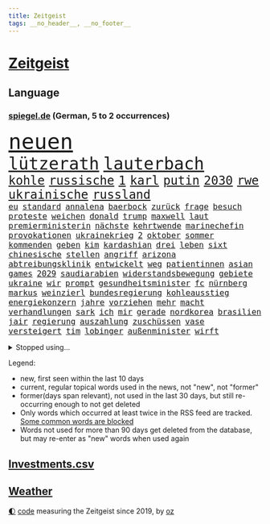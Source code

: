 ```yaml
---
title: Zeitgeist
tags: __no_header__, __no_footer__
---
```


# [Zeitgeist](https://oliz.io/zeitgeist/)

## Language

<h3><a href="https://www.spiegel.de" target="_blank">spiegel.de</a> (German, 5 to 2 occurrences)</h3>
<p style="font-family:monospace">
<span style="font-size:32pt"><a href="news_links.html#neuen" class="current">neuen</a></span>
<br>
<span style="font-size:25pt"><a href="news_links.html#lützerath" class="new">lützerath</a></span>
<span style="font-size:25pt"><a href="news_links.html#lauterbach" class="current">lauterbach</a></span>
<br>
<span style="font-size:18pt"><a href="news_links.html#kohle" class="current">kohle</a></span>
<span style="font-size:18pt"><a href="news_links.html#russische" class="current">russische</a></span>
<span style="font-size:18pt"><a href="news_links.html#1" class="current">1</a></span>
<span style="font-size:18pt"><a href="news_links.html#karl" class="current">karl</a></span>
<span style="font-size:18pt"><a href="news_links.html#putin" class="current">putin</a></span>
<span style="font-size:18pt"><a href="news_links.html#2030" class="current">2030</a></span>
<span style="font-size:18pt"><a href="news_links.html#rwe" class="current">rwe</a></span>
<span style="font-size:18pt"><a href="news_links.html#ukrainische" class="current">ukrainische</a></span>
<span style="font-size:18pt"><a href="news_links.html#russland" class="current">russland</a></span>
<br>
<span style="font-size:12pt"><a href="news_links.html#eu" class="current">eu</a></span>
<span style="font-size:12pt"><a href="news_links.html#standard" class="current">standard</a></span>
<span style="font-size:12pt"><a href="news_links.html#annalena" class="current">annalena</a></span>
<span style="font-size:12pt"><a href="news_links.html#baerbock" class="current">baerbock</a></span>
<span style="font-size:12pt"><a href="news_links.html#zurück" class="current">zurück</a></span>
<span style="font-size:12pt"><a href="news_links.html#frage" class="current">frage</a></span>
<span style="font-size:12pt"><a href="news_links.html#besuch" class="current">besuch</a></span>
<span style="font-size:12pt"><a href="news_links.html#proteste" class="current">proteste</a></span>
<span style="font-size:12pt"><a href="news_links.html#weichen" class="current">weichen</a></span>
<span style="font-size:12pt"><a href="news_links.html#donald" class="current">donald</a></span>
<span style="font-size:12pt"><a href="news_links.html#trump" class="current">trump</a></span>
<span style="font-size:12pt"><a href="news_links.html#maxwell" class="current">maxwell</a></span>
<span style="font-size:12pt"><a href="news_links.html#laut" class="current">laut</a></span>
<span style="font-size:12pt"><a href="news_links.html#premierministerin" class="current">premierministerin</a></span>
<span style="font-size:12pt"><a href="news_links.html#nächste" class="current">nächste</a></span>
<span style="font-size:12pt"><a href="news_links.html#kehrtwende" class="current">kehrtwende</a></span>
<span style="font-size:12pt"><a href="news_links.html#marinechefin" class="new">marinechefin</a></span>
<span style="font-size:12pt"><a href="news_links.html#provokationen" class="new">provokationen</a></span>
<span style="font-size:12pt"><a href="news_links.html#ukrainekrieg" class="current">ukrainekrieg</a></span>
<span style="font-size:12pt"><a href="news_links.html#2" class="current">2</a></span>
<span style="font-size:12pt"><a href="news_links.html#oktober" class="current">oktober</a></span>
<span style="font-size:12pt"><a href="news_links.html#sommer" class="current">sommer</a></span>
<span style="font-size:12pt"><a href="news_links.html#kommenden" class="current">kommenden</a></span>
<span style="font-size:12pt"><a href="news_links.html#geben" class="current">geben</a></span>
<span style="font-size:12pt"><a href="news_links.html#kim" class="current">kim</a></span>
<span style="font-size:12pt"><a href="news_links.html#kardashian" class="current">kardashian</a></span>
<span style="font-size:12pt"><a href="news_links.html#drei" class="current">drei</a></span>
<span style="font-size:12pt"><a href="news_links.html#leben" class="current">leben</a></span>
<span style="font-size:12pt"><a href="news_links.html#sixt" class="new">sixt</a></span>
<span style="font-size:12pt"><a href="news_links.html#chinesische" class="current">chinesische</a></span>
<span style="font-size:12pt"><a href="news_links.html#stellen" class="current">stellen</a></span>
<span style="font-size:12pt"><a href="news_links.html#angriff" class="current">angriff</a></span>
<span style="font-size:12pt"><a href="news_links.html#arizona" class="current">arizona</a></span>
<span style="font-size:12pt"><a href="news_links.html#abtreibungsklinik" class="new">abtreibungsklinik</a></span>
<span style="font-size:12pt"><a href="news_links.html#entwickelt" class="current">entwickelt</a></span>
<span style="font-size:12pt"><a href="news_links.html#weg" class="current">weg</a></span>
<span style="font-size:12pt"><a href="news_links.html#patientinnen" class="current">patientinnen</a></span>
<span style="font-size:12pt"><a href="news_links.html#asian" class="new">asian</a></span>
<span style="font-size:12pt"><a href="news_links.html#games" class="current">games</a></span>
<span style="font-size:12pt"><a href="news_links.html#2029" class="new">2029</a></span>
<span style="font-size:12pt"><a href="news_links.html#saudiarabien" class="current">saudiarabien</a></span>
<span style="font-size:12pt"><a href="news_links.html#widerstandsbewegung" class="new">widerstandsbewegung</a></span>
<span style="font-size:12pt"><a href="news_links.html#gebiete" class="current">gebiete</a></span>
<span style="font-size:12pt"><a href="news_links.html#ukraine" class="current">ukraine</a></span>
<span style="font-size:12pt"><a href="news_links.html#wir" class="current">wir</a></span>
<span style="font-size:12pt"><a href="news_links.html#prompt" class="current">prompt</a></span>
<span style="font-size:12pt"><a href="news_links.html#gesundheitsminister" class="current">gesundheitsminister</a></span>
<span style="font-size:12pt"><a href="news_links.html#fc" class="current">fc</a></span>
<span style="font-size:12pt"><a href="news_links.html#nürnberg" class="current">nürnberg</a></span>
<span style="font-size:12pt"><a href="news_links.html#markus" class="current">markus</a></span>
<span style="font-size:12pt"><a href="news_links.html#weinzierl" class="new">weinzierl</a></span>
<span style="font-size:12pt"><a href="news_links.html#bundesregierung" class="current">bundesregierung</a></span>
<span style="font-size:12pt"><a href="news_links.html#kohleausstieg" class="new">kohleausstieg</a></span>
<span style="font-size:12pt"><a href="news_links.html#energiekonzern" class="current">energiekonzern</a></span>
<span style="font-size:12pt"><a href="news_links.html#jahre" class="current">jahre</a></span>
<span style="font-size:12pt"><a href="news_links.html#vorziehen" class="new">vorziehen</a></span>
<span style="font-size:12pt"><a href="news_links.html#mehr" class="current">mehr</a></span>
<span style="font-size:12pt"><a href="news_links.html#macht" class="current">macht</a></span>
<span style="font-size:12pt"><a href="news_links.html#verhandlungen" class="current">verhandlungen</a></span>
<span style="font-size:12pt"><a href="news_links.html#sark" class="new">sark</a></span>
<span style="font-size:12pt"><a href="news_links.html#ich" class="current">ich</a></span>
<span style="font-size:12pt"><a href="news_links.html#mir" class="current">mir</a></span>
<span style="font-size:12pt"><a href="news_links.html#gerade" class="current">gerade</a></span>
<span style="font-size:12pt"><a href="news_links.html#nordkorea" class="current">nordkorea</a></span>
<span style="font-size:12pt"><a href="news_links.html#brasilien" class="current">brasilien</a></span>
<span style="font-size:12pt"><a href="news_links.html#jair" class="current">jair</a></span>
<span style="font-size:12pt"><a href="news_links.html#regierung" class="current">regierung</a></span>
<span style="font-size:12pt"><a href="news_links.html#auszahlung" class="new">auszahlung</a></span>
<span style="font-size:12pt"><a href="news_links.html#zuschüssen" class="current">zuschüssen</a></span>
<span style="font-size:12pt"><a href="news_links.html#vase" class="new">vase</a></span>
<span style="font-size:12pt"><a href="news_links.html#versteigert" class="current">versteigert</a></span>
<span style="font-size:12pt"><a href="news_links.html#tim" class="current">tim</a></span>
<span style="font-size:12pt"><a href="news_links.html#lobinger" class="new">lobinger</a></span>
<span style="font-size:12pt"><a href="news_links.html#außenminister" class="current">außenminister</a></span>
<span style="font-size:12pt"><a href="news_links.html#wirft" class="current">wirft</a></span>
</p>
<details>
<summary>Stopped using...</summary>
<p class="former" style="font-size:12pt">
atmosphäre(712) metropole(712) williams(712) benjamin(711) bestimmte(711) dauerhaft(711) mali(711) myanmar(711) street(711) volker(711) zurzeit(711) autofahrer(710) brutale(710) erlitten(710) führende(710) gerüchte(710) lockdown(710) material(710) software(710) verbietet(710) verwendet(710) 2017(709) aufnahmen(709) ausnahmen(709) badenwürttembergs(709) entlässt(709) gewerkschaft(709) mag(709) michelle(709) teslachef(709) arbeitsplatz(708) beamte(708) christopher(708) co₂(708) einführen(708) genannt(708) turin(708) vergewaltigung(708) ärzten(708) depressionen(707) elektroautos(707) erholt(707) kamera(707) modelle(707) normal(707) teilnehmen(707) teilnehmer(707) tobt(707) vorher(707) weltweite(707) überlebte(707) argumente(706) beruf(706) berufung(706) ganzen(706) hinterlassen(706) untersagt(706) überprüft(706) beamten(705) bmw(705) cristiano(705) gefährlichen(705) höher(705) ronaldo(705) vergeblich(705) verklagt(705) wiederwahl(705) bundesweit(704) historisch(704) profitiert(704) smartphone(704) stürmer(704) weltweiten(704) 27(703) bestimmt(703) gestohlen(703) greifen(703) helden(703) holen(703) konzernchef(703) nachwuchs(703) plädiert(703) sprache(703) strecke(703) theater(703) zentrum(703) beispielen(702) bezeichnet(702) einzelhandel(702) geschossen(702) halben(702) julia(702) klingbeil(702) kolumnist(702) kraftvoll(702) literatur(702) lügen(702) sicherheitsbehörden(702) termin(702) verheerenden(702) csuchef(701) geflogen(701) mengen(701) priester(701) sächsischen(701) dietmar(700) erlassen(700) freiheit(700) ifoindex(700) klein(700) langfristig(700) nahezu(700) reporter(700) stiftung(700) streichen(700) verlängern(700) villa(700) florian(699) gespalten(699) triumph(699) bitcoin(698) freie(698) hotels(698) irak(698) meinem(698) 31(697) standen(697) venezuela(697) veranstalter(697) verschwand(697) australische(696) distanz(696) fund(696) optimistisch(696) regiert(696) rekordhoch(696) aufgegeben(695) libyen(695) aufgetreten(694) ausreichend(694) debatten(694) trieb(694) auftrag(693) brauche(693) querdenker(693) alarmiert(692) pflanzen(692) politikerinnen(692) dar(691) genauso(691) wunder(691) beteiligung(690) bürgermeisterin(690) e(690) zukünftig(690) lücke(689) privat(689) detail(688) gesundheitsministerium(688) spotify(688) beschlagnahmt(687) damals(687) gegnern(687) marsch(686) treiben(686) legende(685) menschenrechtsverletzungen(685) monats(685) uefa(685) dfbpokal(684) eigenem(684) küstenwache(684) nachts(684) unzufrieden(684) überleben(684) bäume(681) eingeleitet(681) journalist(681) nieder(681) pkw(680) familienberater(679) samstagmorgen(679) telegram(679) bundeswehrsoldaten(678) gastronomie(678) informiert(678) karten(678) moderatorin(678) orten(678) rechtsstreit(676) unterschrieben(675) abhängig(673) hype(671) unterdessen(671) türen(669) vorläufig(668) schock(667) ungeklärt(667) verpasste(667) mittelpunkt(666) verschafft(666) einblick(665) flüchtete(665) smartphones(665) liberalen(662) entbrannt(660) startup(660) weitreichende(657) inhaftierten(656) 85(645) cdu/csu(643) mängel(641) aggressiv(638) erzieher(632) schiffe(631) wetterdienst(618) geheimen(595) extremwetter(578) anfeindungen(577) kleinstadt(568) medaille(565) kryptowährungen(564) zusammenbruch(564) rein(563) 4000(562) günstig(561) universitäten(554) niemals(553) missbrauchsvorwürfen(552) redaktion(543) südwesten(543) unterschiedliche(534) belgische(530) ermittlungsverfahren(529) 2001(528) mitverantwortlich(526) joseph(515) verlag(512) trost(500) afghanischen(496) grünes(495) 25jährige(482) ticket(477) fossile(472) lehren(461) kolumbien(457) ausgestellt(455) knochen(455) bergab(450) unwettern(450) urteilte(450) tickets(448) adac(446) novak(446) sowjetunion(442) djoković(437) füllen(437) white(436) tour(431) 72(430) axel(429) vierter(429) rekordwert(426) lebten(414) schutzmaßnahmen(413) voelchert(413) oberbayern(412) beliebte(411) gesund(410) topmanager(408) amoklauf(405) fluten(405) japans(403) parlaments(399) schwarz(397) schuhe(395) längste(393) grand(392) achtzigerjahren(388) stürmen(383) lina(381) niedergang(381) ausfälle(379) schlafen(379) 2025(376) irritiert(369) wittert(369) gesundheitsämter(368) eindeutig(366) verstärkung(365) erreichte(364) manuela(364) lka(361) vorteil(356) grafiken(352) staatssekretär(352) millionenhöhe(351) eindringlich(350) beschlagnahmen(349) kursieren(348) älteste(347) kunstwerke(343) station(343) coronaneuinfektionen(342) adam(341) spezielle(341) ampelregierung(340) annulliert(339) fachkräfte(338) cem(336) gesundes(336) lindern(336) özdemir(336) arbeitslosen(335) volksverhetzung(331) bedrängt(327) osteuropa(327) verwerfungen(327) berufseinstieg(326) verläuft(326) aktivitäten(325) dritter(322) gewachsen(322) missbrauchsskandal(322) verbraucherpreise(322) erschlagen(321) lädt(320) rosa(320) lieferte(318) betrüger(317) beliebt(315) tödlichem(312) roth(310) zimmermann(310) milliardäre(306) reine(304) aufarbeiten(302) frisst(302) schusswaffen(300) khan(299) robben(297) eier(295) vorstandschef(294) winfried(294) seltene(293) tradition(293) regierungen(292) museen(290) künstlers(289) amtsinhaber(286) keeper(286) aston(285) tauschen(284) 1995(283) meteorologen(282) kanal(280) swift(280) kretschmann(279) schande(278) instituts(275) personalnot(274) atomdeal(272) einzelfall(271) falsches(271) felder(270) juan(270) ewig(264) g7staaten(264) ablenkung(263) getäuscht(263) spielplan(259) balkan(257) busse(257) menschenrechtler(257) sticht(256) lanka(255) sri(255) traurige(255) verpflichtung(255) influencerin(254) preiserhöhung(254) 270(253) unterschätzt(253) brot(252) etappe(252) klärt(252) vorbereiten(252) ingolstadt(251) vettel(248) allzu(246) neuwagen(245) sky(245) verlangte(245) geistig(244) 56jähriger(243) schärfsten(243) trockenheit(243) berichteten(239) maskentragen(239) bonn(238) schwieriger(238) streiken(238) rio(237) 2002(235) brandanschlag(233) wahlrechtsreform(233) bestürzt(232) verschwindet(231) journalismus(230) moniert(230) report(230) algerien(228) prorussischen(228) murray(226) andrij(225) melnyk(225) frankfurts(224) positiven(224) tempolimit(224) franzose(220) pass(220) fürchtete(219) usforscher(219) einheiten(218) vergab(218) zensur(218) 93(217) straftäter(216) schlacht(215) wanderung(214) versteckte(213) verarbeitet(212) marc(211) rené(210) statements(210) verwüstet(210) 40000(209) rekonstruktion(208) betreibt(207) geistliche(207) geschwächt(206) abgeschafft(205) arbeitslos(204) benötigt(204) drohender(204) radprofi(204) paula(202) fortsetzen(201) interessiert(200) ahnung(199) spdchef(199) komiker(197) traut(196) vorab(196) abrechnung(195) fragwürdigen(195) regelmäßige(194) profitierte(193) zurückgewiesen(193) litt(192) seenotretter(192) fernost(191) kleben(191) nebenbei(191) blume(190) gewitter(190) mais(190) anteile(189) ausstattung(189) sekretärin(189) ausbremsen(188) außenpolitische(188) masse(187) gewerkschafter(186) ukrainern(185) freizeitpark(184) unsicher(184) angelegten(183) atomabkommens(183) rabatt(183) eigentor(182) moldau(182) ölkonzern(182) 2035(181) exfreundin(180) 35jähriger(179) großstadt(179) töchter(179) beschießen(177) zeitenwende(177) gemeint(176) unabhängig(175) pazifismus(174) vergeltung(174) leuchten(173) europatour(172) irina(172) tenniskarriere(172) einsame(171) günstige(171) herstellung(170) köpfe(170) tankrabatt(170) agentur(168) mykolajiw(168) rauch(168) menschenmenge(167) zurückhaltend(167) aussieht(166) offiziere(166) verteidigungsminister(166) ebnet(165) einkaufszentrum(165) aufruft(164) diagnostiziert(164) ten(164) aufbruchstimmung(163) erläutert(162) geist(162) minimal(161) rechnungshof(161) öffentlicher(161) schiedsgericht(160) bundesverband(159) ausrichten(155) gebietsgewinne(155) leber(155) packenden(154) decke(153) lehrerverbände(153) euroraum(152) flexibel(152) fragezeichen(152) rajapaksa(152) segen(152) austria(151) grundstücke(151) inside(151) phil(151) zahn(151) pausieren(150) schienennetz(149) serena(149) zeugnis(149) kritischer(148) veranstaltet(148) vorfalls(148) anschuldigungen(147) stillgelegten(147) traditionen(147) zweijähriger(147) cambridge(145) großoffensive(145) lieferanten(145) schießerei(145) tiefstand(145) nordrheinwestfälischen(144) frontmann(143) spritzen(143) festen(142) fotografie(142) gedenkfeier(142) hammer(142) 26jähriger(141) festland(141) flügen(141) sammelte(141) benzema(140) effekte(140) eingeschläfert(140) gesamtsieg(140) inspiration(140) maschinenraum(140) schlamm(140) versöhnung(140) france(139) sommerferien(139) geeignet(138) regional(138) abtreibungsrecht(137) aufstocken(137) legoland(137) ärztinnen(137) finsternis(136) umweltkatastrophe(136) mietwagen(135) unglücks(135) vogel(135) entsprechendes(134) verspätung(134) boomt(133) parlamentarischer(133) set(133) kippte(132) lichter(132) angola(130) landesverband(130) hochrangiger(129) niedergeschlagen(129) saudischen(129) mysteriösen(128) virusvariante(128) abgeschaltet(127) arbeitskräftemangel(126) bosnien(126) usschauspieler(126) zustände(126) fährte(124) gras(124) space(124) verhalf(124) vwkonzern(124) beckmann(123) detlef(123) filmset(123) dolly(122) drückt(122) kleinwagen(122) dortmunds(121) gepardpanzer(121) harter(121) ausgebildet(120) 2006(119) andy(119) erfolgsserie(119) handele(119) roberto(119) unbesetzt(119) wasserknappheit(119) betrunkene(118) eingesperrt(118) empfindet(118) kai(118) nadelattacken(118) schlachthof(118) vermessung(118) cumexgeschäften(117) hauptrolle(117) plätze(117) rockband(117) ancelotti(116) ansichten(116) entgleist(116) nutzerdaten(116) syrischen(116) zunahme(116) ausgebaut(115) french(115) zukünftige(115) anpassen(114) gestohlene(114) gewagt(114) jene(114) stefanos(114) tsitsipas(114) billigfahrschein(113) gefahndet(113) krimi(113) sexuellem(113) streamer(113) transfers(113) befund(112) reporterin(112) wahlbetrug(111) berühmtes(110) gewerkschaftsbund(110) pga(110) wahlrechtskommission(110) griechische(109) klimaanlage(109) toleranz(109) staatlich(108) ausbauen(107) fußballtransferticker(107) gedächtnis(106) blitz(105) schmerzensgeld(105) statistischen(105) heimische(103) leopardpanzer(103) schob(103) volle(103) einfahrt(102) haftbedingungen(102) verheerend(102) zunichte(102) begehrte(100) hundertjährige(100) kostensteigerungen(100) tierschützer(100) uiguren(100) xinjiang(100) bezirk(99) burg(99) deutete(99) führungskräfte(99) verbrennungsmotoren(99) dienstwagen(98) muskeln(98) torhüterin(98) wechselwilligen(97) zentimeter(97) amokläufer(96) einsparen(96) ingenieur(96) internes(96) mané(96) massenproteste(96) sadio(96) tvshow(96) umweltminister(96) erwerbstätigen(95) idol(95) attestiert(94) kostenlos(94) palme(94) retteten(94) zuwanderer(94) argentinischen(93) bachelet(93) grönemeyer(93) jahresbericht(93) ki(93) kommentieren(93) tempel(93) verschrieben(93) 18jährigen(92) gebäuden(92) jährlichen(92) marin(92) rampenlicht(92) rentnerinnen(92) sanna(92) topfavorit(92) alligator(91) alltags(91) boulevard(91) dialog(91) festzunehmen(91) fußballtransfers(91) impfstoffen(91) manch(91) zugeben(91) zurückbringen(91) mittäter(90) opferfamilien(90) putzen(90) überflutungen(90) missbrauchsvorwürfe(89) partnersuche(89) profigolfer(89) sudan(89) bahnchef(88) flamme(88) geschehnisse(88) gibraltar(88) gesundheitswesen(87) haften(87) klimaretter(87) sara(87) shutdowns(87) tierarten(87) bemerkten(86) bergtour(86) kollabierender(86) finanzen(85) präsenzunterricht(85) venus(85) wirtschaftslage(85) fahrgäste(84) furchner(84) götze(84) irmgard(84) krisengewinne(84) änderte(84) bewaffneten(83) ertrunken(83) favre(83) geräts(83) lebensgefährlichen(83) listet(83) lucien(83) verunglückten(83) vorsorglich(83) fehlten(82) gästen(82) serbiens(82) wirkungsvoll(82) angebots(81) ddrauswahl(81) ekel(81) gleichberechtigung(81) nachbarschaft(81) nigerianischen(81) rauscht(81) spekulieren(81) tägliche(81) wiederbelebung(81) bequem(80) beschaffungskosten(80) chatapp(80) mob(80) partnerin(80) republikanern(80) rückgänge(80) stille(80) versorgen(80) dfbauswahl(79) gendersprache(79) schreibtisch(79) vorschlägen(79) anbau(78) biber(78) brasilianer(78) flüssigkeit(78) schnappen(78) vučić(78) willkürlich(78) wirksamkeit(78) zurückzahlen(78) biontech(77) flecktarn(77) gebrachten(77) theo(77) antisemitismusdebatte(76) ergreifen(76) nordafrika(76) schulschließungen(76) subventionieren(76) verschossener(76) vize(76) angesagt(75) befördert(75) etappensieg(75) genauer(75) tennissuperstar(75) walross(75) effektiver(74) gaskraftwerke(74) reiselust(74) strich(74) weltgeschichte(74) banner(73) beklemmenden(73) lennon(73) wildtiere(73) deutsch(72) deutschisraelischen(72) mies(72) pandemiemaßnahmen(72) radprofis(72) spielerin(72) angehen(71) bedankte(71) bühl(71) detonationen(71) reparationen(71) secret(71) sterblichen(71) stören(71) überzeugend(71) 18000(70) armand(70) brotweizen(70) gasfluss(70) kohlekraftwerke(70) tierfutter(70) abgeriegelte(69) erlegen(69) geeigneten(69) nachlassen(69) schlafzimmer(69) veröffentlichten(69) afghane(68) deutschsprachigen(68) dorfes(68) fehlenden(68) feststellen(68) forscherteam(68) knöpft(68) privileg(68) versäumt(68) zaun(68) fassungslos(67) forschen(67) mühelos(67) pochen(67) verkehrsministerium(67) anschlags(66) ausgewertet(66) bemängelt(66) brandstifter(66) elbe(66) orientieren(66) verbraucherzentralen(66) akute(65) alaphilippe(65) amused(65) anrufen(65) antisemitismusvorwürfen(65) eisernen(65) handlanger(65) hessische(65) staatsmänner(65) viktoria(65) übertreffen(65) duplantis(64) eurowings(64) liberaler(64) urlauber(64) woke(64) zivilklagen(64) zurückdrängen(64) berlinneukölln(63) erfolgslauf(63) lubmin(63) meerjungfrauen(63) newcastles(63) price(63) trocknet(63) aufrechtzuerhalten(62) endlos(62) franziska(62) giffey(62) kennengelernt(62) rüttelt(62) spiegelteam(62) weltraum(62) belangt(61) denys(61) erwartete(61) laufe(61) zweistelligen(61) 30jähriger(60) 7000(60) abschlusserklärung(60) einfuhren(60) fußballerin(60) gustav(60) pandemiebeginn(60) simbabwe(60) suchtforscher(60) angeschlagener(59) ansatz(59) frauenteams(59) komplex(59) lohnerhöhungen(59) melnyks(59) schildkröte(59) 192(58) ade(58) arbeitsverweigerung(58) belgier(58) beninbronzen(58) geraubten(58) gesamtführung(58) klimaschützer(58) mrnatechnologie(58) biologe(57) gewertet(57) meeres(57) negative(57) ohnmacht(57) starregisseur(57) wdr(57) zweifelhafter(57) bottrop(56) churchill(56) colombo(56) entweder(56) festkleben(56) franca(56) gotabaya(56) lehfeldt(56) pfosten(56) religiösen(56) starts(56) zumute(56) erhältlich(55) hinauf(55) nordstreampipeline(55) religiöse(55) schlussanstieg(55) security(55) sehenswürdigkeiten(55) werbetrommel(55) abitur(54) nebenher(54) rumänische(54) stromerzeugung(54) unbesiegbar(54) wartungsarbeiten(54) zwangen(54) überwindet(54) eifel(53) grönland(53) lankas(53) minions(53) nso(53) rückkehrer(53) schüller(53) staubwolke(53) belieferung(52) lady(52) truppenübungsplatz(52) verwarnt(52) zuschlagen(52) atom(51) bundesamts(51) erleichterungen(51) kopie(51) alexia(50) ausreißer(50) freundschaftsspiel(50) längeren(50) putellas(50) reduzierte(50) umgeleitet(50) üppige(50) besprüht(49) eingebracht(49) kylie(49) linien(49) lizenzen(49) missglückten(49) modeikone(49) rothenburg(49) stationiert(49) tauber(49) tragisch(49) vage(49) viertagewoche(49) wmpunkte(49) wolfsburger(49) ausgestorben(48) libyschen(48) nullcoronapolitik(48) radfahrer(48) schläge(48) sozialverhalten(48) untergrund(48) akwlaufzeiten(47) anschließen(47) notruf(47) 23jähriger(46) britischem(46) disziplinarverfahren(46) bisweilen(45) dreijähriger(45) email(45) gewächshäuser(45) korrekt(45) munitionsdepots(45) solaranlagen(45) zettel(45) energieriese(44) imagewandel(44) lego(44) pausenlos(44) protestbewegung(44) rinder(44) scheiden(44) schied(44) sofortprogramm(44) strikte(44) stromverbrauch(44) unaufhaltsam(44) wirtschaftszweig(44) zielort(44) gemächern(43) oberster(43) ästhetische(43) burghausen(42) hinterfragen(42) newsom(42) original(42) pauschalurlauber(42) silberhochzeit(42) vertrauliche(42) zwanzig(42) gelte(41) minionsfilm(41) porschechef(41) einfrieren(40) katastrophenschutz(40) traten(40) überwachen(40) atomenergiebehörde(39) beschießt(39) feierabend(39) gegenspur(39) pazifischen(39) prallen(39) rekordgewinn(39) telefonnetz(39) worüber(39) abdul(38) göringeckardt(38) ketten(38) lehrstellen(38) unrealistisch(38) dunkel(37) begegnungen(36) klimaforscher(36) neukölln(36) überwiegend(36) dekret(35) dokumenten(35) hartnäckig(35) intensive(35) schlau(35) schuljahr(35) 1700(34) besteuert(34) bildzeitung(34) internets(34) kanadareise(34) kirchenrechtler(34) notlage(34) oleksij(34) 27jähriger(33) annkatrin(33) anschlusslösung(33) arktis(33) betracht(33) euaußengrenze(33) indirekt(33) kiez(33) todesfall(33) lethargie(32) ludwig(32) pokalspiel(32) professor(32) sperren(32) streamen(32) uswahlen(32) wohnkosten(32) alsadr(31) lübcke(31) mississippi(31) muktada(31) seltener(31) stimmungsindex(31) weiterem(31) bayerntrainer(30) erschreckt(30) lokal(30) piastri(30) regenfälle(30) schreitet(30) affenpockenfälle(29) gebucht(29) luke(29) palermo(29) reiseportal(29) shitstorm(29) sprengung(29) wundert(29) absolvierte(28) bunten(28) hiv(28) militärübung(28) staatsoberhaupts(28) stärkung(28) 1997(27) andauernden(27) bürgerfest(27) dusche(27) entschärft(27) gratismentalität(27) packungen(27) singles(27) usstaat(27) affenpockeninfektion(26) bewährungsstrafen(26) einfachsten(26) nagt(26) pfister(26) pyramiden(26) statistiker(26) unokonferenz(26) bestattet(25) diebstahl(25) eon(25) europe(25) fremde(25) gedrehte(25) impfempfehlungen(25) ocean(25) viking(25) weigerte(25) dienstwagenprivileg(24) magnum(24) sarina(24) selbstzweifel(24) wiegman(24) janeiro(23) salomonen(23) weltoffenheit(23) zierer(23) abtreibungsrechts(22) aufzeichnungen(22) aufzeigen(22) coronainfektionen(22) ehemanns(22) malis(22) mehrkosten(22) verschleppt(22) verschärfung(22) coronabedingungen(21) fettes(21) kriegsstrategie(21) obduktion(21) panikmache(21) rowling(21) strenger(21) taiwanstraße(21) weißes(21) überlegen(21) ausschlag(20) biografie(20) bundesligaabsteiger(20) cash(20) gerichtlich(20) kappen(20) kompensation(20) anhaltender(19) eintreffen(19) freya(19) gefährdung(19) kundinnen(19) montagsdemos(19) oberpfalz(19) schleppen(19) schüre(19) straftat(19) überschwemmt(19) buchstäblich(18) fliege(18) ssc(18) verleger(18) verständlich(18) zirkzee(18) akanji(17) begünstigt(17) gasfeld(17) joanne(17) k(17) patentstreit(17) angefacht(16) aufgefahren(16) fußballweltmeister(16) geheimdokumenten(16) geher(16) herzegowina(16) kennzahlen(16) paxlovid(16) sportdirektorposten(16) stransky(16) wolfdieter(16) andalusien(15) asiatischen(15) aubameyang(15) gewaschen(15) grenzfluss(15) liechtenstein(15) pierreemerick(15) 00(14) abschiedstour(14) brasilienwahl(14) energiesparverordnung(14) gestiegener(14) joy(14) missouri(14) mitarbeiters(14) turniers(14) abkehr(13) eben(13) hagelsturm(13) havertz(13) jahreswechsel(13) longcovidbetroffenen(13) massensterben(13) niedrigem(13) querfront(13) rechtfertigen(13) buschkow(12) chefredakteur(12) echt(12) hempel(12) herausgeber(12) jettete(12) kremlnahe(12) nötige(12) sat1(12) transporthubschrauber(12) agnes(11) beschwert(11) dreitägigen(11) ehen(11) hausbesitzer(11) lenken(11) pascal(11) tagelang(11) überschlagen(11)
</p>
</details>
<p>Legend:
<ul>
<li><span class="new">new</span>, first seen within the last 10 days</li>
<li><span class="current">current</span>, regular topical words used in the news, not "new", not "former"</li>
<li><span class="former">former(days span relevant)</span>, not used in the last 30 days, but still re-occurring enough to not get deleted</li>
<li>Only words which occurred at least twice in the RSS feed are tracked. <a href="language/filters.py">Some common words are blocked</a></li>
<li>Words not used for more than 90 days get deleted from the database, but may re-enter as "new" words when used again</li>
</ul>
</p>

## [Investments](investments.html)[.csv](investments.csv)

## [Weather](weather.html)

<footer>
<a href="javascript:toggleTheme()" class="nav">🌓</a>
<a href="https://github.com/ooz/zeitgeist">code</a> measuring the Zeitgeist since 2019, by <a href="https://oliz.io">oz</a>
</footer>
